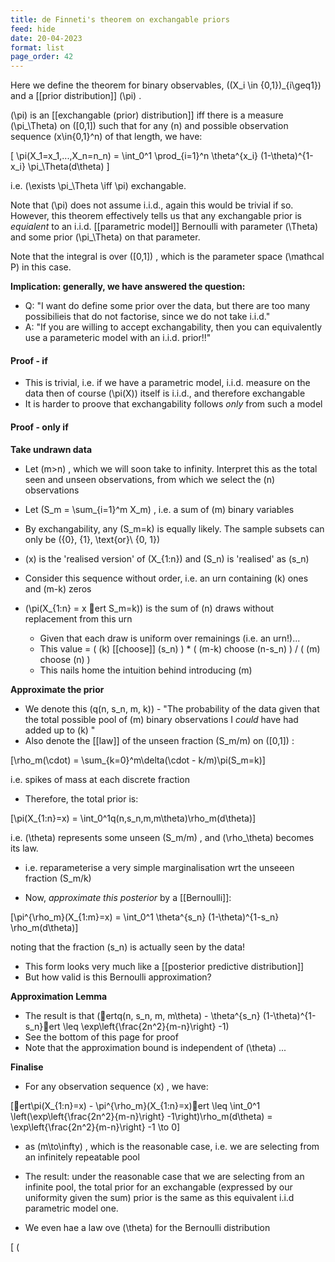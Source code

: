 ```yaml
---
title: de Finneti's theorem on exchangable priors
feed: hide
date: 20-04-2023
format: list
page_order: 42
---
```



Here we define the theorem for binary observables,  \((X_i \in \{0,1\})_{i\geq1}\)  and a [[prior distribution]]  \(\pi\) .

 \(\pi\)  is an [[exchangable (prior) distribution]] iff there is a measure  \(\pi_\Theta\)  on  \([0,1]\)  such that for any  \(n\)  and possible observation sequence  \(x\in\{0,1\}^n\)  of that length, we have:


\[
	\pi(X_1=x_1,...,X_n=n_n) = \int_0^1 \prod_{i=1}^n \theta^{x_i} (1-\theta)^{1-x_i} \pi_\Theta(d\theta)
\]


i.e.  \(\exists \pi_\Theta \iff \pi\)  exchangable.

Note that  \(\pi\)  does not assume i.i.d., again this would be trivial if so. However, this theorem effectively tells us that any exchangable prior is *equialent* to an i.i.d. [[parametric model]] Bernoulli with parameter  \(\Theta\)  and some prior  \(\pi_\Theta\)  on that parameter.

Note that the integral is over  \([0,1]\) , which is the parameter space  \(\mathcal P\)  in this case.

**Implication: generally, we have answered the question:**
- Q: "I want do define some prior over the data, but there are too many possibilieis that do not factorise, since we do not take i.i.d."
- A: "If you are willing to accept exchangability, then you can equivalently use a parameteric model with an i.i.d. prior!!"


#### Proof - if
- This is trivial, i.e. if we have a parametric model, i.i.d. measure on the data then of course  \(\pi(X)\)  itself is i.i.d., and therefore exchangable
- It is harder to proove that exchangability follows *only* from such a model

#### Proof - only if
**Take undrawn data**
- Let  \(m>n\) , which we will soon take to infinity. Interpret this as the total seen and unseen observations, from which we select the  \(n\)  observations
- Let  \(S_m = \sum_{i=1}^m X_m\) , i.e. a sum of  \(m\)  binary variables
- By exchangability, any  \(S_m=k\)  is equally likely. The sample subsets can only be  \(\{0\}, \{1\}, \text{or}\ \{0, 1\}\) 
-  \(x\)  is the 'realised version' of  \(X_{1:n}\)  and  \(S_n\)  is 'realised' as  \(s_n\) 

- Consider this sequence without order, i.e. an urn containing  \(k\)  ones and  \(m-k\)  zeros
-  \(\pi(X_{1:n} = x ert S_m=k)\)  is the sum of  \(n\)  draws without replacement from this urn
	- Given that each draw is uniform over remainings (i.e. an urn!)...
	- This value = ( \(k\)  [[choose]]  \(s_n\) ) * ( \(m-k\)  choose  \(n-s_n\) ) / ( \(m\)  choose  \(n\) )
	- This nails home the intuition behind introducing  \(m\) 

**Approximate the prior**
- We denote this  \(q(n, s_n, m, k)\)  - "The probability of the data given that the total possible pool of  \(m\)  binary observations I *could* have had added up to  \(k\) "
- Also denote the [[law]] of the unseen fraction  \(S_m/m\)  on  \([0,1]\) :

\[\rho_m(\cdot) = \sum_{k=0}^m\delta(\cdot - k/m)\pi(S_m=k)\]

i.e. spikes of mass at each discrete fraction
- Therefore, the total prior is:

\[\pi(X_{1:n}=x) = \int_0^1q(n,s_n,m,m\theta)\rho_m(d\theta)\]

i.e.  \(\theta\)  represents some unseen  \(S_m/m\) , and  \(\rho_\theta\)  becomes its law.
- i.e. reparameterise a very simple marginalisation wrt the unseeen fraction  \(S_m/k\) 

- Now, *approximate this posterior* by a [[Bernoulli]]:

\[\pi^{\rho_m}(X_{1:m}=x) = \int_0^1 \theta^{s_n} (1-\theta)^{1-s_n} \rho_m(d\theta)\]

noting that the fraction  \(s_n\)  is actually seen by the data!
- This form looks very much like a [[posterior predictive distribution]]
- But how valid is this Bernoulli approximation?

**Approximation Lemma**
- The result is that  \(ertq(n, s_n, m, m\theta) - \theta^{s_n} (1-\theta)^{1-s_n}ert \leq \exp\left\{\frac{2n^2}{m-n}\right\} -1\) 
- See the bottom of this page for proof
- Note that the approximation bound is independent of  \(\theta\) ...

**Finalise**
- For any observation sequence  \(x\) , we have: 

\[ert\pi(X_{1:n}=x) - \pi^{\rho_m}(X_{1:n}=x)ert \leq \int_0^1 \left(\exp\left\{\frac{2n^2}{m-n}\right\} -1\right)\rho_m(d\theta) = \exp\left\{\frac{2n^2}{m-n}\right\} -1 \to 0\]


- as  \(m\to\infty\) , which is the reasonable case, i.e. we are selecting from an infinitely repeatable pool

- The result: under the reasonable case that we are selecting from an infinite pool, the total prior for an exchangable (expressed by our uniformity given the sum) prior is the same as this equivalent i.i.d parametric model one.
- We even hae a law ove  \(\theta\)  for the Bernoulli distribution

\[ \(